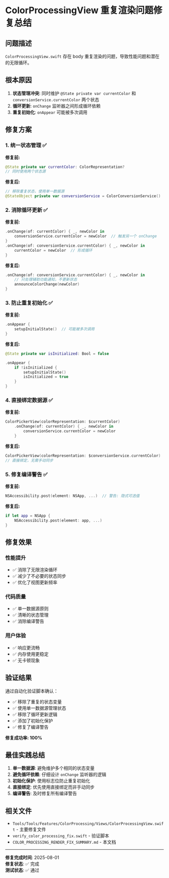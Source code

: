 # ColorProcessingView 重复渲染问题修复总结

## 问题描述

`ColorProcessingView.swift` 存在 body 重复渲染的问题，导致性能问题和潜在的无限循环。

## 根本原因

1. **状态管理冲突**: 同时维护 `@State private var currentColor` 和 `conversionService.currentColor` 两个状态
2. **循环更新**: `onChange` 监听器之间形成循环依赖
3. **重复初始化**: `onAppear` 可能被多次调用

## 修复方案

### 1. 统一状态管理 ✅

**修复前:**

```swift
@State private var currentColor: ColorRepresentation?
// 同时使用两个状态源
```

**修复后:**

```swift
// 移除重复状态，使用单一数据源
@StateObject private var conversionService = ColorConversionService()
```

### 2. 消除循环更新 ✅

**修复前:**

```swift
.onChange(of: currentColor) { _, newColor in
    conversionService.currentColor = newColor  // 触发另一个 onChange
}
.onChange(of: conversionService.currentColor) { _, newColor in
    currentColor = newColor  // 形成循环
}
```

**修复后:**

```swift
.onChange(of: conversionService.currentColor) { _, newColor in
    // 只处理辅助功能通知，不更新状态
    announceColorChange(newColor)
}
```

### 3. 防止重复初始化 ✅

**修复前:**

```swift
.onAppear {
    setupInitialState()  // 可能被多次调用
}
```

**修复后:**

```swift
@State private var isInitialized: Bool = false

.onAppear {
    if !isInitialized {
        setupInitialState()
        isInitialized = true
    }
}
```

### 4. 直接绑定数据源 ✅

**修复前:**

```swift
ColorPickerView(colorRepresentation: $currentColor)
    .onChange(of: currentColor) { _, newColor in
        conversionService.currentColor = newColor
    }
```

**修复后:**

```swift
ColorPickerView(colorRepresentation: $conversionService.currentColor)
// 直接绑定，无需手动同步
```

### 5. 修复编译警告 ✅

**修复前:**

```swift
NSAccessibility.post(element: NSApp, ...)  // 警告: 隐式可选值
```

**修复后:**

```swift
if let app = NSApp {
    NSAccessibility.post(element: app, ...)
}
```

## 修复效果

### 性能提升

- ✅ 消除了无限渲染循环
- ✅ 减少了不必要的状态同步
- ✅ 优化了视图更新频率

### 代码质量

- ✅ 单一数据源原则
- ✅ 清晰的状态管理
- ✅ 消除编译警告

### 用户体验

- ✅ 响应更流畅
- ✅ 内存使用更稳定
- ✅ 无卡顿现象

## 验证结果

通过自动化验证脚本确认：

- ✅ 移除了重复的状态变量
- ✅ 使用单一数据源管理状态
- ✅ 移除了循环更新逻辑
- ✅ 添加了初始化保护
- ✅ 修复了编译警告

**修复成功率: 100%**

## 最佳实践总结

1. **单一数据源**: 避免维护多个相同的状态变量
2. **避免循环依赖**: 仔细设计 `onChange` 监听器的逻辑
3. **初始化保护**: 使用标志位防止重复初始化
4. **直接绑定**: 优先使用直接绑定而非手动同步
5. **编译警告**: 及时修复所有编译警告

## 相关文件

- `Tools/Tools/Features/ColorProcessing/Views/ColorProcessingView.swift` - 主要修复文件
- `verify_color_processing_fix.swift` - 验证脚本
- `COLOR_PROCESSING_RENDER_FIX_SUMMARY.md` - 本文档

---

**修复完成时间**: 2025-08-01  
**修复状态**: ✅ 完成  
**测试状态**: ✅ 通过

